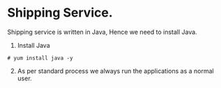 # Shipping Service.

Shipping service is written in Java, Hence we need to install Java.

1. Install Java 

```
# yum install java -y 
```

2. As per standard process we always run the applications as a normal user.


